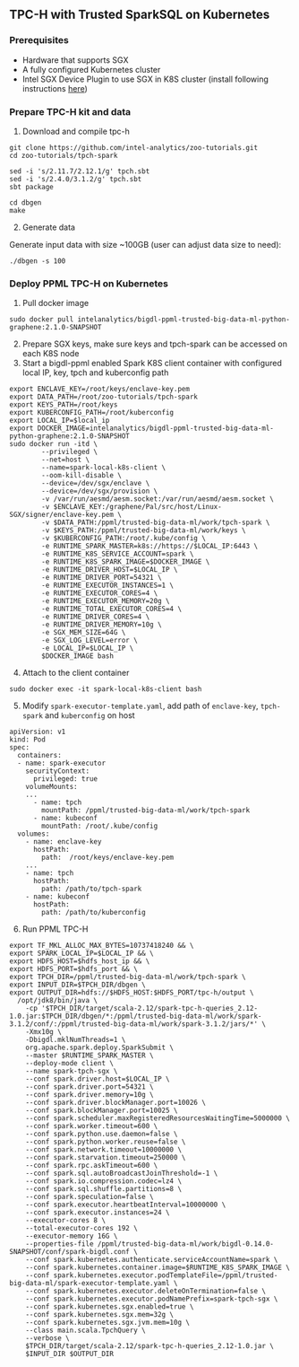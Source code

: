 ## TPC-H with Trusted SparkSQL on Kubernetes ##

### Prerequisites ###
- Hardware that supports SGX
- A fully configured Kubernetes cluster 
- Intel SGX Device Plugin to use SGX in K8S cluster (install following instructions [here](https://bigdl.readthedocs.io/en/latest/doc/PPML/QuickStart/deploy_intel_sgx_device_plugin_for_kubernetes.html "here"))

### Prepare TPC-H kit and data ###
1. Download and compile tpc-h 
```
git clone https://github.com/intel-analytics/zoo-tutorials.git
cd zoo-tutorials/tpch-spark

sed -i 's/2.11.7/2.12.1/g' tpch.sbt
sed -i 's/2.4.0/3.1.2/g' tpch.sbt
sbt package

cd dbgen
make
```
2. Generate data

Generate input data with size ~100GB (user can adjust data size to need):
```
./dbgen -s 100
```

### Deploy PPML TPC-H on Kubernetes ###
1.  Pull docker image
```
sudo docker pull intelanalytics/bigdl-ppml-trusted-big-data-ml-python-graphene:2.1.0-SNAPSHOT
```
2. Prepare SGX keys, make sure keys and tpch-spark can be accessed on each K8S node
3. Start a bigdl-ppml enabled Spark K8S client container with configured local IP, key, tpch and kuberconfig path
```
export ENCLAVE_KEY=/root/keys/enclave-key.pem
export DATA_PATH=/root/zoo-tutorials/tpch-spark
export KEYS_PATH=/root/keys
export KUBERCONFIG_PATH=/root/kuberconfig
export LOCAL_IP=$local_ip
export DOCKER_IMAGE=intelanalytics/bigdl-ppml-trusted-big-data-ml-python-graphene:2.1.0-SNAPSHOT
sudo docker run -itd \
        --privileged \
        --net=host \
        --name=spark-local-k8s-client \
        --oom-kill-disable \
        --device=/dev/sgx/enclave \
        --device=/dev/sgx/provision \
        -v /var/run/aesmd/aesm.socket:/var/run/aesmd/aesm.socket \
        -v $ENCLAVE_KEY:/graphene/Pal/src/host/Linux-SGX/signer/enclave-key.pem \
        -v $DATA_PATH:/ppml/trusted-big-data-ml/work/tpch-spark \
        -v $KEYS_PATH:/ppml/trusted-big-data-ml/work/keys \
        -v $KUBERCONFIG_PATH:/root/.kube/config \
        -e RUNTIME_SPARK_MASTER=k8s://https://$LOCAL_IP:6443 \
        -e RUNTIME_K8S_SERVICE_ACCOUNT=spark \
        -e RUNTIME_K8S_SPARK_IMAGE=$DOCKER_IMAGE \
        -e RUNTIME_DRIVER_HOST=$LOCAL_IP \
        -e RUNTIME_DRIVER_PORT=54321 \
        -e RUNTIME_EXECUTOR_INSTANCES=1 \
        -e RUNTIME_EXECUTOR_CORES=4 \
        -e RUNTIME_EXECUTOR_MEMORY=20g \
        -e RUNTIME_TOTAL_EXECUTOR_CORES=4 \
        -e RUNTIME_DRIVER_CORES=4 \
        -e RUNTIME_DRIVER_MEMORY=10g \
        -e SGX_MEM_SIZE=64G \
        -e SGX_LOG_LEVEL=error \
        -e LOCAL_IP=$LOCAL_IP \
        $DOCKER_IMAGE bash
``` 
4. Attach to the client container
```
sudo docker exec -it spark-local-k8s-client bash
```
5. Modify `spark-executor-template.yaml`, add path of `enclave-key`, `tpch-spark` and `kuberconfig` on host
```
apiVersion: v1
kind: Pod
spec:
  containers:
  - name: spark-executor
    securityContext:
      privileged: true
    volumeMounts:
	...
      - name: tpch
        mountPath: /ppml/trusted-big-data-ml/work/tpch-spark
      - name: kubeconf
        mountPath: /root/.kube/config
  volumes:
    - name: enclave-key
      hostPath:
        path:  /root/keys/enclave-key.pem
	...
    - name: tpch
      hostPath:
        path: /path/to/tpch-spark
    - name: kubeconf
      hostPath:
        path: /path/to/kuberconfig
```
6. Run PPML TPC-H
```
export TF_MKL_ALLOC_MAX_BYTES=10737418240 && \
export SPARK_LOCAL_IP=$LOCAL_IP && \
export HDFS_HOST=$hdfs_host_ip && \
export HDFS_PORT=$hdfs_port && \
export TPCH_DIR=/ppml/trusted-big-data-ml/work/tpch-spark \
export INPUT_DIR=$TPCH_DIR/dbgen \
export OUTPUT_DIR=hdfs://$HDFS_HOST:$HDFS_PORT/tpc-h/output \
  /opt/jdk8/bin/java \
    -cp '$TPCH_DIR/target/scala-2.12/spark-tpc-h-queries_2.12-1.0.jar:$TPCH_DIR/dbgen/*:/ppml/trusted-big-data-ml/work/spark-3.1.2/conf/:/ppml/trusted-big-data-ml/work/spark-3.1.2/jars/*' \
    -Xmx10g \
    -Dbigdl.mklNumThreads=1 \
    org.apache.spark.deploy.SparkSubmit \
    --master $RUNTIME_SPARK_MASTER \
    --deploy-mode client \
    --name spark-tpch-sgx \
    --conf spark.driver.host=$LOCAL_IP \
    --conf spark.driver.port=54321 \
    --conf spark.driver.memory=10g \
    --conf spark.driver.blockManager.port=10026 \
    --conf spark.blockManager.port=10025 \
    --conf spark.scheduler.maxRegisteredResourcesWaitingTime=5000000 \
    --conf spark.worker.timeout=600 \
    --conf spark.python.use.daemon=false \
    --conf spark.python.worker.reuse=false \
    --conf spark.network.timeout=10000000 \
    --conf spark.starvation.timeout=250000 \
    --conf spark.rpc.askTimeout=600 \
    --conf spark.sql.autoBroadcastJoinThreshold=-1 \
    --conf spark.io.compression.codec=lz4 \
    --conf spark.sql.shuffle.partitions=8 \
    --conf spark.speculation=false \
    --conf spark.executor.heartbeatInterval=10000000 \
    --conf spark.executor.instances=24 \
    --executor-cores 8 \
    --total-executor-cores 192 \
    --executor-memory 16G \
    --properties-file /ppml/trusted-big-data-ml/work/bigdl-0.14.0-SNAPSHOT/conf/spark-bigdl.conf \
    --conf spark.kubernetes.authenticate.serviceAccountName=spark \
    --conf spark.kubernetes.container.image=$RUNTIME_K8S_SPARK_IMAGE \
    --conf spark.kubernetes.executor.podTemplateFile=/ppml/trusted-big-data-ml/spark-executor-template.yaml \
    --conf spark.kubernetes.executor.deleteOnTermination=false \
    --conf spark.kubernetes.executor.podNamePrefix=spark-tpch-sgx \
    --conf spark.kubernetes.sgx.enabled=true \
    --conf spark.kubernetes.sgx.mem=32g \
    --conf spark.kubernetes.sgx.jvm.mem=10g \
    --class main.scala.TpchQuery \
    --verbose \
    $TPCH_DIR/target/scala-2.12/spark-tpc-h-queries_2.12-1.0.jar \
    $INPUT_DIR $OUTPUT_DIR
```
